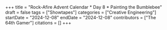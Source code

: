 +++
title = "Rock-Afire Advent Calendar * Day 8 * Painting the Bumblebee"
draft = false
tags = ["Showtapes"]
categories = ["Creative Engineering"]
startDate = "2024-12-08"
endDate = "2024-12-08"
contributors = ["The 64th Gamer"]
citations = []
+++
